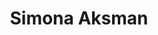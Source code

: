 ---
layout: post
title: Simona Aksman
image: /lib/img/shipplace.png
position: Demo Days
weight: 5
---